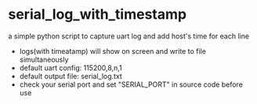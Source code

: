 # serial_log_with_timestamp
a simple python script to capture uart log and add host's time for each line


- logs(with timeatamp) will show on screen and write to file simultaneously
- default uart config: 115200,8,n,1
- default output file: serial_log.txt
- check your serial port and set "SERIAL_PORT" in source code before use

